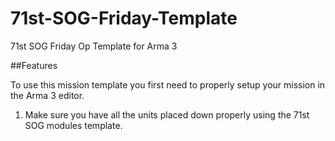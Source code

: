 # 71st-SOG-Friday-Template
71st SOG Friday Op Template for Arma 3

##Features


To use this mission template you first need to properly setup your mission in the Arma 3 editor.

1. Make sure you have all the units placed down properly using the 71st SOG modules template.
